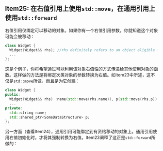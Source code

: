 ## Item25: 在右值引用上使用`std::move`，在通用引用上使用`std::forward`

右值引用仅绑定可以移动的对象。如果你有一个右值引用参数，你就知道这个对象可能会被移动：

```cpp
class Widget {
  Widget(Widget&& rhs); //rhs definitely refers to an object eligible for moving
  ...
};
```

这是个例子，你将希望通过可以利用该对象右值性的方式传递给其他使用对象的函数。这样做的方法是将绑定次类对象的参数转换为右值。如Item23中所述，这不仅是`std::move`所做，而且是为它创建：

```cpp
class Widget {
public:
  Widget(Widget&& rhs) :name(std::move(rhs.name)), p(std::move(rhs.p)) {...}
  ...
private:
  std::string name;
  std::shared_ptr<SomeDataStructure> p;
};
```

另一方面（查看Item24），通用引用可能绑定到有资格移动的对象上。通用引用使用右值初始化时，才将其强制转换为右值。Item23阐释了这正是`std::forward`所做的：

```cpp

```


